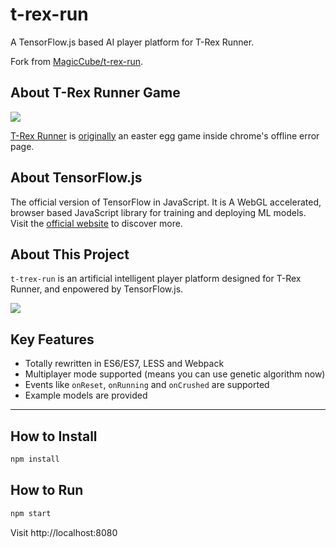 # t-rex-run

A TensorFlow.js based AI player platform for T-Rex Runner.

Fork from [MagicCube/t-rex-run](https://github.com/MagicCube/t-rex-run).

## About T-Rex Runner Game

![](https://9to5google.files.wordpress.com/2015/06/pterodactyl.png?w=1600&h=1000)

[T-Rex Runner](http://www.omgchrome.com/chrome-easter-egg-trex-game-offline/) is [originally](https://cs.chromium.org/chromium/src/components/neterror/resources/offline.js?q=t-rex+package:%5Echromium$&dr=C&l=7) an easter egg game inside chrome's offline error page.

## About TensorFlow.js

The official version of TensorFlow in JavaScript. It is A WebGL accelerated, browser based JavaScript library for training and deploying ML models.
Visit the [official website](https://js.tensorflow.org/) to discover more.

## About This Project

`t-trex-run` is an artificial intelligent player platform designed for T-Rex Runner, and enpowered by TensorFlow.js.

![](https://github.com/MagicCube/t-rex-run/blob/master/ScreenFlow.gif?raw=true)

## Key Features

* Totally rewritten in ES6/ES7, LESS and Webpack
* Multiplayer mode supported (means you can use genetic algorithm now)
* Events like `onReset`, `onRunning` and `onCrushed` are supported
* Example models are provided

---

## How to Install

```sh
npm install
```

## How to Run

```sh
npm start
```

Visit http://localhost:8080
